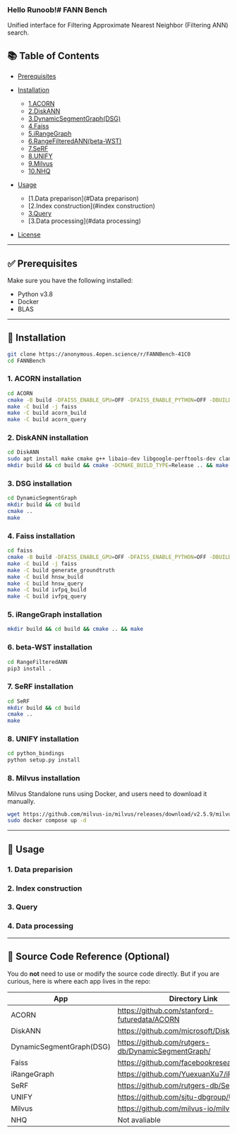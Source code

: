 ### Hello Runoob!# FANN Bench
Unified interface for Filtering Approximate Nearest Neighbor (Filtering ANN) search.

## 📚 Table of Contents

- [Prerequisites](#prerequisites)
- [Installation](#installation)
  - [1.ACORN](#ACORN-installation)
  - [2.DiskANN](#DiskANN-installation)
  - [3.DynamicSegmentGraph(DSG)](#DSG-installation)
  - [4.Faiss](#faiss-installation)
  - [5.iRangeGraph](#iRangeGraph-installation)
  - [6.RangeFilteredANN(beta-WST)](#WST-installation)
  - [7.SeRF](#SeRF-installation)
  - [8.UNIFY](#UNIFY-installation)
  - [9.Milvus](#Milvus-installation)
  - [10.NHQ](#NHQ-NSW)

- [Usage](#usage)
  - [1.Data preparison](#Data preparison)
  - [2.Index construction](#index construction)
  - [3.Query](#query)
  - [3.Data processing](#data processing)
- [License](#license)

---
## ✅ Prerequisites

Make sure you have the following installed:
- Python v3.8
- Docker
- BLAS

---

## 🔧 Installation

```bash
git clone https://anonymous.4open.science/r/FANNBench-41C0
cd FANNBench
```

### 1. ACORN installation

```bash
cd ACORN
cmake -B build -DFAISS_ENABLE_GPU=OFF -DFAISS_ENABLE_PYTHON=OFF -DBUILD_TESTING=OFF -DBUILD_SHARED_LIBS=ON -DFAISS_ENABLE_C_API=ON -DCMAKE_BUILD_TYPE=Release -DFAISS_OPT_LEVEL=avx2
make -C build -j faiss
make -C build acorn_build
make -C build acorn_query
```
### 2. DiskANN installation

```bash
cd DiskANN
sudo apt install make cmake g++ libaio-dev libgoogle-perftools-dev clang-format libboost-all-dev
mkdir build && cd build && cmake -DCMAKE_BUILD_TYPE=Release .. && make -j 
```

### 3. DSG installation

```bash
cd DynamicSegmentGraph
mkdir build && cd build
cmake ..
make
```

### 4. Faiss installation

```bash
cd faiss
cmake -B build -DFAISS_ENABLE_GPU=OFF -DFAISS_ENABLE_PYTHON=OFF -DBUILD_TESTING=OFF -DBUILD_SHARED_LIBS=ON -DFAISS_ENABLE_C_API=ON -DCMAKE_BUILD_TYPE=Release -DFAISS_OPT_LEVEL=avx2
make -C build -j faiss
make -C build generate_groundtruth
make -C build hnsw_build
make -C build hnsw_query
make -C build ivfpq_build
make -C build ivfpq_query
```

### 5. iRangeGraph installation

```bash
mkdir build && cd build && cmake .. && make
```

### 6. beta-WST installation

```bash
cd RangeFilteredANN
pip3 install .
```

### 7. SeRF installation

```bash
cd SeRF
mkdir build && cd build
cmake ..
make
```

### 8. UNIFY installation

```bash
cd python_bindings
python setup.py install
```

### 8. Milvus installation

Milvus Standalone runs using Docker, and users need to download it manually.
```bash
wget https://github.com/milvus-io/milvus/releases/download/v2.5.9/milvus-standalone-docker-compose.yml -O docker-compose.yml
sudo docker compose up -d
```
---
## 🚀 Usage

### 1. Data preparision

### 2. Index construction

### 3. Query

### 4. Data processing

---
## 📁 Source Code Reference (Optional)

You do **not** need to use or modify the source code directly.
But if you are curious, here is where each app lives in the repo:

| App | Directory Link |
|-----|----------------|
| ACORN | https://github.com/stanford-futuredata/ACORN |
| DiskANN | https://github.com/microsoft/DiskANN |
| DynamicSegmentGraph(DSG) | https://github.com/rutgers-db/DynamicSegmentGraph/ |
| Faiss | https://github.com/facebookresearch/faiss |
| iRangeGraph | https://github.com/YuexuanXu7/iRangeGraph |
| SeRF | https://github.com/rutgers-db/SeRF |
| UNIFY | https://github.com/sjtu-dbgroup/UNIFY |
| Milvus | https://github.com/milvus-io/milvus |
| NHQ | Not avaliable |